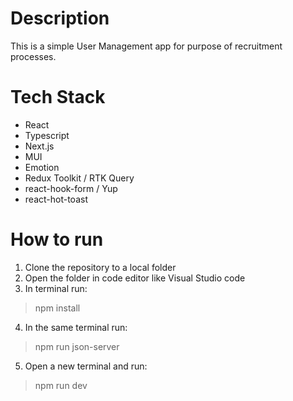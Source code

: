 # Description

This is a simple User Management app for purpose of recruitment processes.

# Tech Stack

* React 
* Typescript
* Next.js 
* MUI
* Emotion
* Redux Toolkit / RTK Query
* react-hook-form / Yup
* react-hot-toast

# How to run
1. Clone the repository to a local folder
2. Open the folder in code editor like Visual Studio code
3. In terminal run: 
> npm install
4. In the same terminal run: 
> npm run json-server
5. Open a new terminal and run: 
> npm run dev